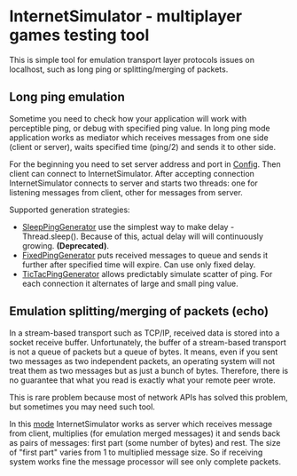 # InternetSimulator - multiplayer games testing tool

This is simple tool for emulation transport layer protocols issues on localhost, such as long ping or splitting/merging of packets.

## Long ping emulation

Sometime you need to check how your application will work with perceptible ping, or debug with specified ping value.
In long ping mode application works as mediator which receives messages from one side (client or server), waits specified time (ping/2) and sends it to other side.

For the beginning you need to set server address and port in [Config](https://github.com/Doctor-Script/InternetSimulator/blob/master/src/tcp/config/Config.java).
Then client can connect to InternetSimulator. After accepting connection InternetSimulator connects to server and starts two threads: one for listening messages from client, other for messages from server.

Supported generation strategies:
- [SleepPingGenerator](https://github.com/Doctor-Script/InternetSimulator/blob/master/src/tcp/mediator/generators/SleepPingGenerator.java) use the simplest way to make delay - Thread.sleep(). Because of this, actual delay will will continuously growing. **(Deprecated)**.
- [FixedPingGenerator](https://github.com/Doctor-Script/InternetSimulator/blob/master/src/tcp/mediator/generators/FixedPingGenerator.java) puts received messages to queue and sends it further after specified time will expire. Can use only fixed delay.
- [TicTacPingGenerator](https://github.com/Doctor-Script/InternetSimulator/blob/master/src/tcp/mediator/generators/TicTacPingGenerator.java) allows predictably simulate scatter of ping. For each connection it alternates of large and small ping value.

## Emulation splitting/merging of packets (echo)

In a stream-based transport such as TCP/IP, received data is stored into a socket receive buffer. Unfortunately, the buffer of a stream-based transport is not a queue of packets but a queue of bytes. It means, even if you sent two messages as two independent packets, an operating system will not treat them as two messages but as just a bunch of bytes. Therefore, there is no guarantee that what you read is exactly what your remote peer wrote.

This is rare problem because most of network APIs has solved this problem, but sometimes you may need such tool.

In this [mode](https://github.com/Doctor-Script/InternetSimulator/blob/master/src/tcp/echo/RaggedEchoHandler.java) InternetSimulator works as server which receives message from client, multiplies (for emulation merged messages) it and sends back as pairs of messages: first part (some number of bytes) and rest. The size of "first part" varies from 1 to multiplied message size. So if receiving system works fine the message processor will see only complete packets.
